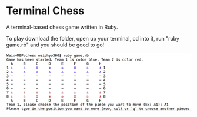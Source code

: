 # Terminal Chess

  A terminal-based chess game written in Ruby.

  To play download the folder, open up your terminal, cd into it, run "ruby game.rb" and you should be good to go!

  ![chess-screenshot]

  [chess-screenshot]: ./images/chess_screenshot.png
